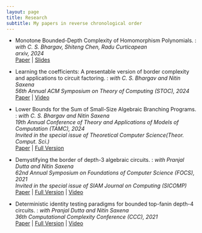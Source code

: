 ```yaml
---
layout: page
title: Research
subtitle: My papers in reverse chronological order
---
```


- Monotone Bounded-Depth Complexity of Homomorphism Polynomials.
: *with C. S. Bhargav, Shiteng Chen, Radu Curticapean* <br/>
*arxiv, 2024* <br/>
[Paper](https://arxiv.org/abs/2505.22894#) | [Slides](https://www.prateekdwivedi.in/slides/2024-arco.pdf)

- Learning the coefficients: A presentable version of border complexity and applications to circuit factoring.
: *with C. S. Bhargav and Nitin Saxena* <br/>
*56th Annual ACM Symposium on Theory of Computing (STOC), 2024* <br/>
[Paper](/papers/PresentableVNP-confversion.pdf) | [Video](https://youtu.be/V1XWkX_ZSZQ?si=yZBu5bgJTJXs1LAt)

- Lower Bounds for the Sum of Small-Size Algebraic Branching Programs.
: *with C. S. Bhargav and Nitin Saxena* <br/>
*19th Annual Conference of Theory and Applications of Models of Computation (TAMC), 2024* <br/>
*Invited in the special issue of Theoretical Computer Science(Theor. Comput. Sci.)*<br/>
[Paper](/papers/smABP-lowerbounds-confversion.pdf) | [Full Version](/papers/smABP-lowerbounds-fullversion.pdf)

- Demystifying the border of depth-3 algebraic circuits.
: *with Pranjal Dutta and Nitin Saxena* <br/>
*62nd Annual Symposium on Foundations of Computer Science (FOCS), 2021*  <br/>
*Invited in the special issue of SIAM Journal on Computing (SICOMP)*<br/>
[Paper](/papers/border-depth3-confversion.pdf) | [Full Version](/papers/border-depth3-fullversion.pdf) | [Video](https://youtu.be/z8cVPKhmrLU)

- Deterministic identity testing paradigms for bounded top-fanin depth-4 circuits.
: *with Pranjal Dutta and Nitin Saxena* <br/>
*36th Computational Complexity Conference (CCC), 2021* <br/>
[Paper](/papers/pit-depth4-didi.pdf) | [Full Version](/papers/pit-depth4-didi-fullversion.pdf) | [Video](https://youtu.be/kK4283WJ7HI)
